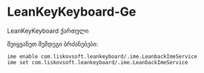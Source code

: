 # LeanKeyKeyboard-Ge
LeanKeyKeyboard ქართული 

შეიყვანეთ შემდეგი ბრძანებები:
```
ime enable com.liskovsoft.leankeyboard/.ime.LeanbackImeService  
ime set com.liskovsoft.leankeyboard/.ime.LeanbackImeService
```
